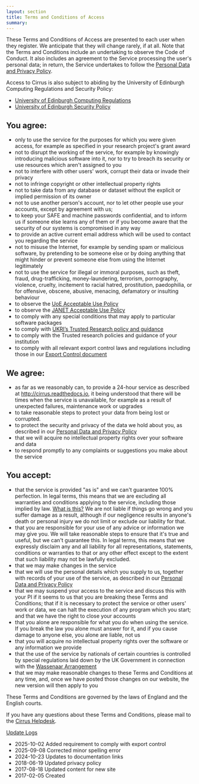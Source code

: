 ```yaml
---
layout: section
title: Terms and Conditions of Access
summary:
---
```


These Terms and Conditions of Access are presented to each user when
they register. We anticipate that they will change rarely, if at all.
Note that the Terms and Conditions include an undertaking to observe the
Code of Conduct. It also includes an agreement to the Service processing
the user's personal data; in return, the Service undertakes to follow
the [Personal Data and Privacy Policy](privacy.html).

Access to Cirrus is also subject to abiding by the University of
Edinburgh Computing Regulations and Security Policy:

-   [University of Edinburgh Computing
    Regulations](http://www.ed.ac.uk/information-services/about/policies-and-regulations/computing-regulations)
-   [University of Edinburgh Security
    Policy](http://www.ed.ac.uk/information-services/about/policies-and-regulations/security-policies/security-policy)

You agree:
----------

-   only to use the service for the purposes for which you were given
    access, for example as specified in your research project's grant
    award
-   not to disrupt the working of the service, for example by knowingly
    introducing malicious software into it, nor to try to breach its
    security or use resources which aren't assigned to you
-   not to interfere with other users' work, corrupt their data or
    invade their privacy
-   not to infringe copyright or other intellectual property rights
-   not to take data from any database or dataset without the explicit
    or implied permission of its owner
-   not to use another person's account, nor to let other people use
    your accounts, except by agreement with us;
-   to keep your SAFE and machine passwords confidential, and to inform
    us if someone else learns any of them or if you become aware that
    the security of our systems is compromised in any way
-	to provide an active current email address which will be used to contact you regarding the service
-   not to misuse the Internet, for example by sending spam or malicious
    software, by pretending to be someone else or by doing anything that
    might hinder or prevent someone else from using the Internet
    legitimately
-   not to use the service for illegal or immoral purposes, such as
    theft, fraud, drug-trafficking, money-laundering, terrorism,
    pornography, violence, cruelty, incitement to racial hatred,
    prostitution, paedophilia, or for offensive, obscene, abusive,
    menacing, defamatory or insulting behaviour
-	to observe the [UoE Acceptable Use Policy](https://information-services.ed.ac.uk/about/policies-and-regulations/university-computing-acceptable-use-policy)
-   to observe the [JANET Acceptable Use
    Policy](https://community.ja.net/library/acceptable-use-policy)
-   to comply with any special conditions that may apply to particular
    software packages
-	to comply with [UKRI’s Trusted Research policy and guidance]( https://www.ukri.org/manage-your-award/good-research-resource-hub/trusted-research-and-innovation/)
-	to comply with the Trusted research policies and guidance of your institution
-	to comply with all relevant export control laws and regulations including those in our [Export Control document](export-control)


We agree:
---------

-   as far as we reasonably can, to provide a 24-hour service as
    described at
    [<http://cirrus.readthedocs.io>](http://docs.cirrus.ac.uk), it
    being understood that there will be times when the service is
    unavailable, for example as a result of unexpected failures,
    maintenance work or upgrades
-   to take reasonable steps to protect your data from being lost or
    corrupted.
-   to protect the security and privacy of the data we hold about you,
    as described in our [Personal Data and Privacy Policy](privacy.html)
-   that we will acquire no intellectual property rights over your
    software and data
-   to respond promptly to any complaints or suggestions you make about
    the service

You accept:
-----------

-   that the service is provided "as is" and we can't guarantee 100%
    perfection. In legal terms, this means that we are excluding all
    warranties and conditions applying to the service, including those
    implied by law. [What is this?](what-is-this.html) We are not liable
    if things go wrong and you suffer damage as a result, although if
    our negligence results in anyone's death or personal injury we do
    not limit or exclude our liability for that.
-   that you are responsible for your use of any advice or information
    we may give you. We will take reasonable steps to ensure that it's
    true and useful, but we can't guarantee this. In legal terms, this
    means that we expressly disclaim any and all liability for all
    representations, statements, conditions or warranties to that or any
    other effect except to the extent that such liability may not be
    lawfully excluded.
-   that we may make changes in the service
-   that we will use the personal details which you supply to us,
    together with records of your use of the service, as described in
    our [Personal Data and Privacy Policy](privacy.html)
-   that we may suspend your access to the service and discuss this with
    your PI if it seems to us that you are breaking these Terms and
    Conditions; that if it is necessary to protect the service or other
    users' work or data, we can halt the execution of any program which
    you start; and that we have the right to close your accounts
-   that you alone are responsible for what you do when using the
    service. If you break the law you alone must answer for it, and if
    you cause damage to anyone else, you alone are liable, not us
-   that you will acquire no intellectual property rights over the
    software or any information we provide
-   that the use of the service by nationals of certain countries is
    controlled by special regulations laid down by the UK Government in
    connection with the [Wassenaar
    Arrangement](http://www.wassenaar.org/index.html)
-   that we may make reasonable changes to these Terms and Conditions at
    any time, and, once we have posted those changes on our website, the
    new version will then apply to you

These Terms and Conditions are governed by the laws of England and the
English courts.

If you have any questions about these Terms and Conditions, please mail
to the [Cirrus Helpdesk](mailto:support@cirrus.ac.uk).

[Update Logs](https://github.com/EPCCed/cirrus-website/commits/main/about/policies/tandc.md)

- 2025-10-02 Added requirement to comply with export control
- 2025-09-08 Corrected minor spelling error
- 2024-10-23 Updates to documentation links
- 2018-06-19 Updated privacy policy
- 2017-08-18 Updated content for new site
- 2017-02-05 Created